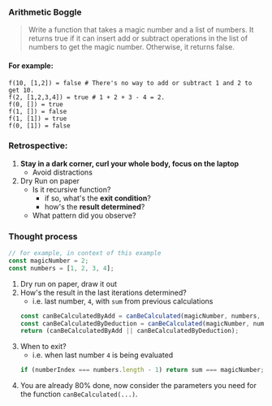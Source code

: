 <!-- excerpt -->
### Arithmetic Boggle

> Write a function that takes a magic number and a list of numbers. It returns true if it can insert add or subtract operations in the list of numbers to get the magic number. Otherwise, it returns false.
#### For example:
```
f(10, [1,2]) = false # There's no way to add or subtract 1 and 2 to get 10.
f(2, [1,2,3,4]) = true # 1 + 2 + 3 - 4 = 2.
f(0, []) = true
f(1, []) = false
f(1, [1]) = true
f(0, [1]) = false
```
<!-- /excerpt -->

### Retrospective:
1. **Stay in a dark corner, curl your whole body, focus on the laptop**
    - Avoid distractions
1. Dry Run on paper
    - Is it recursive function?
        - if so, what's the **exit condition**?
        - how's the **result determined**?
    - What pattern did you observe?

### Thought process
```js
// for example, in context of this example
const magicNumber = 2;
const numbers = [1, 2, 3, 4];
```
1. Dry run on paper, draw it out
1. How's the result in the last iterations determined?
    - i.e. last number, `4`, with `sum` from previous calculations
    ```js
    const canBeCalculatedByAdd = canBeCalculated(magicNumber, numbers, sum, numberIndex + 1, 1);
    const canBeCalculatedByDeduction = canBeCalculated(magicNumber, numbers, sum, numberIndex + 1, -1);
    return (canBeCalculatedByAdd || canBeCalculatedByDeduction);
    ```
1. When to exit?
    - i.e. when last number `4` is being evaluated
    ```js
    if (numberIndex === numbers.length - 1) return sum === magicNumber;
    ```
1. You are already 80% done, now consider the parameters you need for the function `canBeCalculated(...)`.
